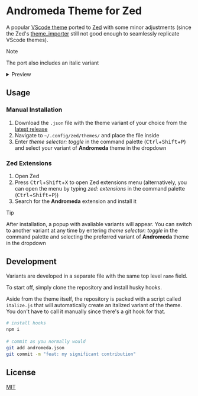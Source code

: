 # Andromeda Theme for Zed

A popular [VScode theme](https://github.com/EliverLara/Andromeda) ported to [Zed](https://zed.dev/) with some minor adjustments (since the Zed's [theme_importer](https://github.com/zed-industries/zed/tree/main/crates/theme_importer) still not good enough to seamlessly replicate VScode themes).

> [!NOTE]
> The port also includes an italic variant

<details>
<summary>Preview</summary>
Icons come from <a href="https://github.com/catppuccin/zed-icons"><i>Catppuccin Icons</i></a> extension

<img src="assets/showcase.png"/>
</details>

## Usage

### Manual Installation

1. Download the `.json` file with the theme variant of your choice from the [latest release](https://github.com/ChocolateNao/andromeda-zed/releases/latest)
2. Navigate to `~/.config/zed/themes/` and place the file inside
3. Enter _theme selector: toggle_ in the command palette (<kbd>Ctrl</kbd>+<kbd>Shift</kbd>+<kbd>P</kbd>) and select your variant of __Andromeda__ theme in the dropdown

### Zed Extensions

1. Open Zed
2. Press <kbd>Ctrl</kbd>+<kbd>Shift</kbd>+<kbd>X</kbd> to open Zed extensions menu (alternatively, you can open the menu by typing _zed: extensions_ in the command palette (<kbd>Ctrl</kbd>+<kbd>Shift</kbd>+<kbd>P</kbd>))
3. Search for the __Andromeda__ extension and install it

> [!TIP]
> After installation, a popup with avaliable variants will appear. You can switch to another variant at any time by entering _theme selector: toggle_ in the command palette and selecting the preferred variant of __Andromeda__ theme in the dropdown

## Development

Variants are developed in a separate file with the same top level `name` field.

To start off, simply clone the repository and install husky hooks.

Aside from the theme itself, the repository is packed with a script called `italize.js` that will automatically create an italized variant of the theme. You don't have to call it manually since there's a git hook for that.

```bash
# install hooks
npm i

# commit as you normally would
git add andromeda.json
git commit -m "feat: my significant contribution"
```

## License

[MIT](https://github.com/ChocolateNao/andromeda-zed/blob/master/LICENSE)
